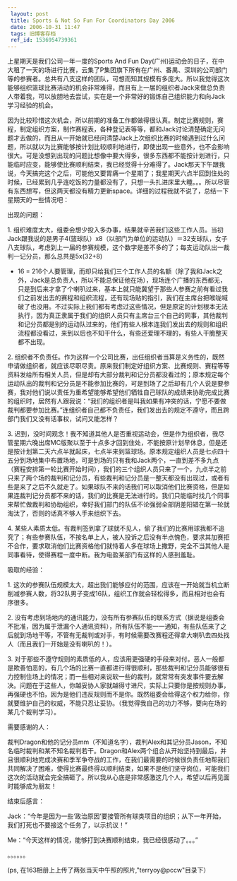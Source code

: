 ```yaml
---
 layout: post
 title: Sports & Not So Fun For Coordinators Day 2006
 date: 2006-10-31 11:47
 tags: 旧博客存档
 ref_id: 1536954739361
---
```

上星期天是我们公司一年一度的Sports And Fun
Day(广州)运动会的日子，在中大租了一天的场进行比赛，云集了P集团旗下所有在广州、番禺、深圳的公司部门等的参赛者。总共有八支这样的团队，可想而知其规模有多庞大。所以我觉得这次能够组织篮球比赛活动的机会非常难得，而且有上一届的组织者Jack来做总负责人带着我，可以放胆地去尝试，实在是一个非常好的锻炼自己组织能力和向Jack学习经验的机会。



因为比较珍惜这次机会，所以前期的准备工作都做得很认真。制定比赛规则，赛程，制定组织方案，制作赛程表，各种登记表等等，都和Jack讨论清楚确定无问题才去做的，而且从一开始就已经问清楚Jack上次组织比赛的时候遇到过什么问题，所以就以为比赛能够按计划比较顺利地进行，即使出现一些意外，也不会影响很大。可是没想到出现的问题比想像中要大得多，很多东西都不能按计划进行，只能临时应变，能够使比赛顺利结束，我已经觉得十分难得了。Jack那天下午跟我说，今天搞完这个之后，可能他又要胃痛一个星期了；我星期天六点半回到住处的时候，已经累到几乎连吃饭的力量都没有了，只想一头扎进床里大睡。。。所以尽管有东西想写，但这两天都没有精力更新space。详细的过程我就不说了，总结一下星期天的一些情况吧：



出现的问题：

1\.
组织难度太大，组委会想少投入多办事，结果就辛苦我们这些工作人员。当初Jack跟我说的是男子4(篮球队）x8（以部门为单位的运动队）＝32支球队，女子八支球队，考虑到上一届的参赛规模，这个数字是差不多的了；每支运动队出一裁判一记分员，那么总共是5x(32+8)
+ 16 =
216个人要管理，而却只给我们三个工作人员的名额（除了我和Jack之外，Jack是总负责人，所以不能总保证他在场），现场连个广播的东西都无，只是到后来才拿了个喇叭过来，基本上就只能冀望于那些人参赛之前有看过我们之前发出去的赛程和组织流程，还有现场贴的指引，我们在主席台把喉咙喊破了也没用。不过实际上我们都有考虑过这些情况，但是原定的计划根本无法执行，因为真正隶属于我们的组织人员只有主席台三个自己的同事，其他裁判和记分员都是别的运动队过来的，他们有些人根本连我们发出去的规则和组织流程都没看过，来到以后也不知干什么，有些还爱理不理的，有些人干脆整天都不出现。

2\.
组织者不负责任。作为这样一个公司比赛，出任组织者当算是义务性的，既然申请做组织者，就应该尽职尽责。原来我们制定好组织方案、比赛规则、赛程等等资料发给所有相关人员，但是却有大部分裁判和记分员都没看过的；原本规定每个运动队出的裁判和记分员是不能参加比赛的，可是到场了之后却有几个人说是要参赛，我对他们说以责任为重希望能够希望他们牺牲自己球队的成绩来协助完成比赛的组织时，居然有人跟我说：“我们的组织者是叫我如果有冲突的话，宁愿不要做裁判都要参加比赛。”连组织者自己都不负责任，我们发出去的规定不遵守，而且跨部门我们又没有话事权，试问又能怎样？

3\.
迟到，没时间观念！我不知道其他人是否重视运动会，但是作为组织者，我尽管星期六晚出席MC版聚以至于十点多才回到住处，不能按原计划早休息，但是还是按计划第二天六点半就起床，七点半来到篮球场。原本规定组织人员是七点四十五分到场地集中布置场地，可是到场的只有我和Jack两个，一直到差不多九点（赛程安排第一轮比赛开始时间），我们的三个组织人员只来了一个，九点半之前只来了两个场的裁判和记分员，有些裁判和记分员是一整天都没有出现过，或者有些是来了之后不久就走了。如果球队不来的话我们可以取消他们比赛资格，但是如果连裁判记分员都不来的话，我们的比赛是无法进行的。我们只能临时找几个同事来帮忙做裁判和协助组织，幸好我们部门的队伍不论强弱全部阴差阳错在第一轮就淘汰了，否则的话真不够人手来组织下去。

4\.
某些人素质太低。有裁判签到拿了球就不见人，偷了我们的比赛用球我都不追究了；有些参赛队伍，不按名单上人，被人投诉之后没有半点愧色，要求其加赛拒不合作，要求取消他们比赛资格他们就恃着人多在球场上撒野，完全不当其他人是同事看待，使得赛程一度中断。我为电盈某部门有这样的人感到羞耻。



吸取的经验：

1\.
这次的参赛队伍规模太大，超出我们能够应付的范围，应该在一开始就当机立断削减参赛人数，将32队男子变成16队，组织工作就会轻松得多，而且相对也会有序很多。

2\.
没有考虑到场地内的通讯能力，没有所有参赛队伍的联系方式（据说是组委会不批准，因为属于泄漏个人通讯资料），所有队伍不能一一通知，有些队伍来了之后就到场地干等，不管有无裁判或对手，有时候需要改赛程还得拿大喇叭去四处找人（而且我们一开始是没有喇叭的！）。

3\.
对于那些不遵守规则的素质低的人，应该用更强硬的手段来对付。恶人一般都是欺善怕恶的，有几个场的比赛一直都进行得很顺利，那些裁判和记分员能够很有力控制住场上的情况；而一些相对来说软一些的裁判，就常常有突发事件要去解决。问题在于这些人，你越妥协人家就越得寸进尺，实际上只要你是按规则办事，再强硬也不怕，因为是他们违反规则而不是你。既然组委会给得这个权力给你，你就要维护自己的权威，不能只忍让妥协。（我觉得我自己的功力不够，要向在场的某几个裁判学习）。



需要感谢的人：

裁判Dragon和他的记分员mm（不知道名字），裁判Alex和其记分员Jason，不知名临时裁判和某不知名裁判若干。Dragon和Alex两个组合从开始坚持到最后，并且很顺利地完成决赛和季军争夺战的工作，在我们最需要的时候很负责任地帮我们共同解决了困难，使得比赛最终得以顺利结束，如果不是他们坚守岗位，可能我们这次的活动就会完全搞砸了。所以我从心底是非常感激这几个人，希望以后再见面时能够成为朋友！



 结束后感言：

Jack：“今年是因为一些‘政治原因’要接管所有球类项目的组织；从下一年开始，我们打死也不要接这个任务了，以示抗议！”

Me：“今天这样的情况，能够打到决赛顺利结束，我已经很感动了。。。”



。。。。。。

(ps, 在163相册上上传了两张当天中午照的照片,"terryoy@pccw"目录下）

